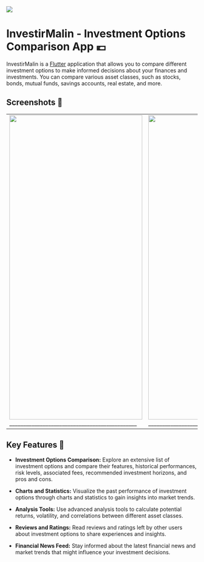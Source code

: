   <img src="https://github.com/Berachem/InvestirMalin/assets/61350744/41995633-0083-4e6b-b36b-21a3fb558d93" >

# InvestirMalin - Investment Options Comparison App 💶

InvestirMalin is a [Flutter](https://flutter.dev/) application that allows you to compare different investment options to make informed decisions about your finances and investments. You can compare various asset classes, such as stocks, bonds, mutual funds, savings accounts, real estate, and more.

## Screenshots 📱

<table border="0">
    <tr>
        <td>
            <img src="https://github.com/Berachem/InvestirMalin/assets/61350744/844d80eb-a649-4935-8c2b-60da524e8035"  height="800" width="350">
            ______________________________________________
        </td>
        <td>
            <img src="https://github.com/Berachem/InvestirMalin/assets/61350744/e80fed96-edd1-4264-be88-1e25f48123c5"  height="800" width="350">
            ______________________________________________
        </td>
    </tr>
</table>


## Key Features 🔑

- **Investment Options Comparison:** Explore an extensive list of investment options and compare their features, historical performances, risk levels, associated fees, recommended investment horizons, and pros and cons.

- **Charts and Statistics:** Visualize the past performance of investment options through charts and statistics to gain insights into market trends.

- **Analysis Tools:** Use advanced analysis tools to calculate potential returns, volatility, and correlations between different asset classes.

- **Reviews and Ratings:** Read reviews and ratings left by other users about investment options to share experiences and insights.

- **Financial News Feed:** Stay informed about the latest financial news and market trends that might influence your investment decisions.


 
